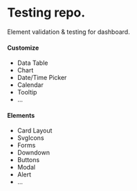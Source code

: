 
# Testing repo.
Element validation & testing for dashboard.

#### Customize
- Data Table
- Chart
- Date/Time Picker
- Calendar
- Tooltip
- ...

#### Elements
- Card Layout
- SvgIcons
- Forms
- Downdown
- Buttons
- Modal
- Alert
- ...

